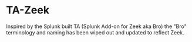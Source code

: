 # TA-Zeek

Inspired by the Splunk built TA (Splunk Add-on for Zeek aka Bro) the "Bro" terminology and naming has been wiped out and updated to reflect Zeek.
